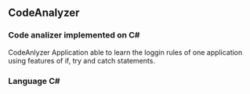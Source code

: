 ## CodeAnalyzer
### Code analizer implemented on C#
CodeAnlyzer Application able to learn the loggin rules of one application using features of if, try and catch statements.
### Language C#
